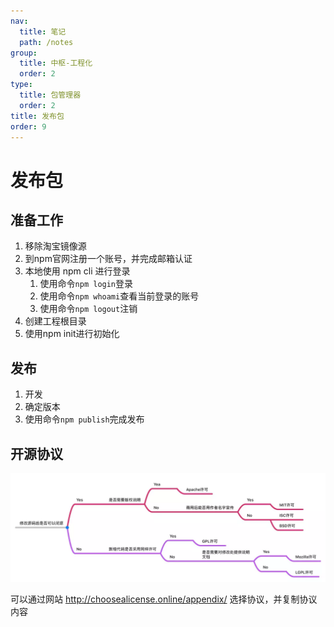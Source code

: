 ```yaml
---
nav:
  title: 笔记
  path: /notes
group:
  title: 中枢-工程化
  order: 2
type:
  title: 包管理器
  order: 2
title: 发布包
order: 9
---
```


# 发布包

## 准备工作

1. 移除淘宝镜像源
2. 到npm官网注册一个账号，并完成邮箱认证
3. 本地使用 npm cli 进行登录
   1. 使用命令```npm login```登录
   2. 使用命令```npm whoami```查看当前登录的账号
   3. 使用命令```npm logout```注销
4. 创建工程根目录
5. 使用npm init进行初始化

## 发布

1. 开发
2. 确定版本
3. 使用命令```npm publish```完成发布


## 开源协议

![](../images/2019-12-18-16-03-02.png)

可以通过网站 http://choosealicense.online/appendix/ 选择协议，并复制协议内容

